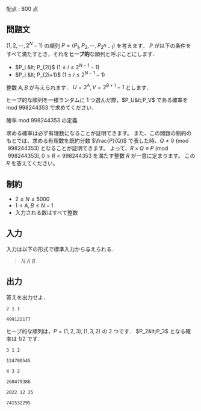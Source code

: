 配点 : $800$ 点

## 問題文

$(1,2,\cdots,2^N-1)$ の順列 $P=(P_1,P_2,\cdots,P_{2^N-1})$ を考えます．
$P$ が以下の条件をすべて満たすとき，それを**ヒープ的**な順列と呼ぶことにします．

- $P_i &lt; P_{2i}$ ($1 \leq i \leq 2^{N-1}-1$)
- $P_i &lt; P_{2i+1}$ ($1 \leq i \leq 2^{N-1}-1$)

整数 $A,B$ が与えられます．
$U=2^A, V=2^{B+1}-1$ とします．

ヒープ的な順列を一様ランダムに $1$ つ選んだ際，$P_U&lt;P_V$ である確率を $\text{mod }998244353$ で求めてください．

確率 $\text{mod }{998244353}$ の定義

求める確率は必ず有理数になることが証明できます。 また、この問題の制約のもとでは、求める有理数を既約分数 $\frac{P}{Q}$ で表した時、$Q \neq 0 \pmod{998244353}$ となることが証明できます。 よって、$R \times Q \equiv P \pmod{998244353}, 0 \leq R \lt 998244353$ を満たす整数 $R$ が一意に定まります。 この $R$ を答えてください。

## 制約

- $2 \leq N \leq 5000$
- $1 \leq A,B \leq N-1$
- 入力される数はすべて整数

## 入力

入力は以下の形式で標準入力から与えられる．

> $N$ $A$ $B$

## 出力

答えを出力せよ．

```input1
2 1 1
```

```output1
499122177
```

ヒープ的な順列は，$P=(1,2,3),(1,3,2)$ の $2$ つです．
$P_2&lt;P_3$ となる確率は $1/2$ です．

```input2
3 1 2
```

```output2
124780545
```

```input3
4 3 2
```

```output3
260479386
```

```input4
2022 12 25
```

```output4
741532295
```